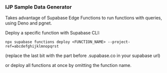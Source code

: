 ### IJP Sample Data Generator

Takes advantage of Supabase Edge Functions to run functions with queries, using Deno and pgnet.

Deploy a specific function with Supabase CLI:
```
npx supabase functions deploy <FUNCTION_NAME> --project-ref=abcdefghijklmnopqrst
```
(replace the last bit with the part before .supabase.co in your supabase url)

or deploy all functions at once by omitting the function name.